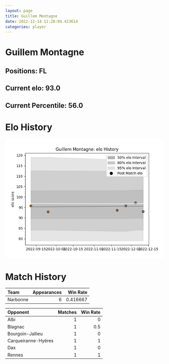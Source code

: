 ```yaml
---  
layout: page  
title: Guillem Montagne  
date: 2022-12-14 11:28:04.423614  
categories: player  
---
```

# Guillem Montagne

## Positions: FL

## Current elo: 93.0

## Current Percentile: 56.0

# Elo History


![elo history](history_GuillemMontagne.png)
# Match History


| Team     |   Appearances |   Win Rate |
|:---------|--------------:|-----------:|
| Narbonne |             6 |   0.416667 |

| Opponent            |   Matches |   Win Rate |
|:--------------------|----------:|-----------:|
| Albi                |         1 |        0   |
| Blagnac             |         1 |        0.5 |
| Bourgoin-Jallieu    |         1 |        0   |
| Carqueiranne-Hyères |         1 |        1   |
| Dax                 |         1 |        0   |
| Rennes              |         1 |        1   |